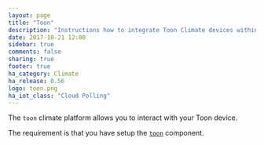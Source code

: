 ```yaml
---
layout: page
title: "Toon"
description: "Instructions how to integrate Toon Climate devices within Home Assistant."
date: 2017-10-21 12:00
sidebar: true
comments: false
sharing: true
footer: true
ha_category: Climate
ha_release: 0.56
logo: toon.png
ha_iot_class: "Cloud Polling"
---
```


The `toon` climate platform allows you to interact with your Toon device.

The requirement is that you have setup the [`toon`](/components/toon/) component.
